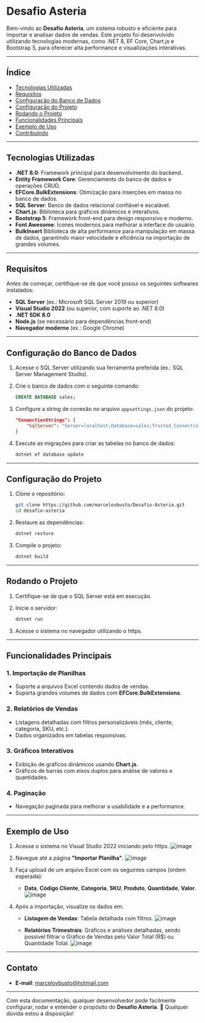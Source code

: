 # **Desafio Asteria**

Bem-vindo ao **Desafio Asteria**, um sistema robusto e eficiente para importar e analisar dados de vendas. Este projeto foi desenvolvido utilizando tecnologias modernas, como .NET 8, EF Core, Chart.js e Bootstrap 5, para oferecer alta performance e visualizações interativas.

---

## **Índice**

- [Tecnologias Utilizadas](#tecnologias-utilizadas)
- [Requisitos](#requisitos)
- [Configuração do Banco de Dados](#configuração-do-banco-de-dados)
- [Configuração do Projeto](#configuração-do-projeto)
- [Rodando o Projeto](#rodando-o-projeto)
- [Funcionalidades Principais](#funcionalidades-principais)
- [Exemplo de Uso](#exemplo-de-uso)
- [Contribuindo](#contribuindo)

---

## **Tecnologias Utilizadas**

- **.NET 8.0**: Framework principal para desenvolvimento do backend.
- **Entity Framework Core**: Gerenciamento do banco de dados e operações CRUD.
- **EFCore.BulkExtensions**: Otimização para inserções em massa no banco de dados.
- **SQL Server**: Banco de dados relacional confiável e escalável.
- **Chart.js**: Biblioteca para gráficos dinâmicos e interativos.
- **Bootstrap 5**: Framework front-end para design responsivo e moderno.
- **Font Awesome**: Ícones modernos para melhorar a interface do usuário.
- **BulkInsert** Biblioteca de alta performance para manipulação em massa de dados, garantindo maior velocidade e eficiência na importação de grandes volumes.

---

## **Requisitos**

Antes de começar, certifique-se de que você possui os seguintes softwares instalados:

- **SQL Server** (ex.: Microsoft SQL Server 2019 ou superior)
- **Visual Studio 2022** (ou superior, com suporte ao .NET 8.0)
- **.NET SDK 8.0**
- **Node.js** (se necessário para dependências front-end)
- **Navegador moderno** (ex.: Google Chrome)

---

## **Configuração do Banco de Dados**

1. Acesse o SQL Server utilizando sua ferramenta preferida (ex.: SQL Server Management Studio).
2. Crie o banco de dados com o seguinte comando:

    ```sql
    CREATE DATABASE sales;
    ```

3. Configure a string de conexão no arquivo `appsettings.json` do projeto:

    ```json
    "ConnectionStrings": {
        "SqlServer": "Server=localhost;Database=sales;Trusted_Connection=True;TrustServerCertificate=True;MultipleActiveResultSets=True"
    }
    ```

4. Execute as migrações para criar as tabelas no banco de dados:

    ```bash
    dotnet ef database update
    ```

---

## **Configuração do Projeto**

1. Clone o repositório:
    ```bash
    git clone https://github.com/marcelovbusto/Desafio-Asteria.git
    cd desafio-asteria
    ```

2. Restaure as dependências:
    ```bash
    dotnet restore
    ```

3. Compile o projeto:
    ```bash
    dotnet build
    ```

---

## **Rodando o Projeto**

1. Certifique-se de que o SQL Server está em execução.
2. Inicie o servidor:
    ```bash
    dotnet run
    ```

3. Acesse o sistema no navegador utilizando o https.

---

## **Funcionalidades Principais**

### **1. Importação de Planilhas**
- Suporte a arquivos Excel contendo dados de vendas.
- Suporta grandes volumes de dados com **EFCore.BulkExtensions**.

### **2. Relatórios de Vendas**
- Listagens detalhadas com filtros personalizáveis (mês, cliente, categoria, SKU, etc.).
- Dados organizados em tabelas responsivas.

### **3. Gráficos Interativos**
- Exibição de gráficos dinâmicos usando **Chart.js**.
- Gráficos de barras com eixos duplos para análise de valores e quantidades.

### **4. Paginação**
- Navegação paginada para melhorar a usabilidade e a performance.

---

## **Exemplo de Uso**

1. Acesse o sistema no Visual Studio 2022 iniciando pelo https.
 ![image](https://github.com/user-attachments/assets/351449df-3529-4927-87b6-15e19a186f83)

2. Navegue até a página **"Importar Planilha"**.
   ![image](https://github.com/user-attachments/assets/32aec5de-97eb-4952-87f0-15ebc0f94be2)

3. Faça upload de um arquivo Excel com os seguintes campos (ordem esperada):
   - **Data**, **Código Cliente**, **Categoria**, **SKU**, **Produto**, **Quantidade**, **Valor**.
  ![image](https://github.com/user-attachments/assets/408ef4f0-c9c5-430f-9d82-5fac15f709e5)

4. Após a importação, visualize os dados em:
   - **Listagem de Vendas**: Tabela detalhada com filtros.
     ![image](https://github.com/user-attachments/assets/326aa43b-2b5a-47af-b422-5c47c5d751c9)

   - **Relatórios Trimestrais**: Gráficos e análises detalhadas, sendo possivel filtrar o Gráfico de Vendas pelo Valor Total (R$) ou Quantidade Total.
 ![image](https://github.com/user-attachments/assets/5b291298-fcdd-4cc0-b723-c57d7915c47a)


---


## **Contato**

- **E-mail**: marcelovbusto@hotmail.com

---

Com esta documentação, qualquer desenvolvedor pode facilmente configurar, rodar e entender o propósito do **Desafio Asteria**. 🚀
Qualquer dúvida estou a disposição!
